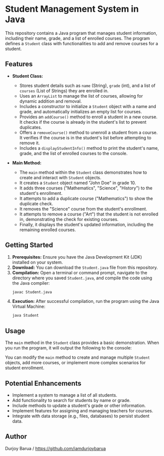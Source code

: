 # Student Management System in Java

This repository contains a Java program that manages student information, including their name, grade, and a list of enrolled courses. The program defines a `Student` class with functionalities to add and remove courses for a student.

## Features

* **Student Class:**
    * Stores student details such as `name` (String), `grade` (int), and a list of `courses` (List of Strings) they are enrolled in.
    * Uses an `ArrayList` to manage the list of courses, allowing for dynamic addition and removal.
    * Includes a constructor to initialize a `Student` object with a name and grade, and automatically initializes an empty list for courses.
    * Provides an `addCourse()` method to enroll a student in a new course. It checks if the course is already in the student's list to prevent duplicates.
    * Offers a `removeCourse()` method to unenroll a student from a course. It verifies if the course is in the student's list before attempting to remove it.
    * Includes a `displayStudentInfo()` method to print the student's name, grade, and the list of enrolled courses to the console.

* **Main Method:**
    * The `main` method within the `Student` class demonstrates how to create and interact with `Student` objects.
    * It creates a `Student` object named "John Doe" in grade 10.
    * It adds three courses ("Mathematics", "Science", "History") to the student's enrollment.
    * It attempts to add a duplicate course ("Mathematics") to show the duplicate check.
    * It removes the "Science" course from the student's enrollment.
    * It attempts to remove a course ("Art") that the student is not enrolled in, demonstrating the check for existing courses.
    * Finally, it displays the student's updated information, including the remaining enrolled courses.

## Getting Started

1.  **Prerequisites:** Ensure you have the Java Development Kit (JDK) installed on your system.
2.  **Download:** You can download the `Student.java` file from this repository.
3.  **Compilation:** Open a terminal or command prompt, navigate to the directory where you saved `Student.java`, and compile the code using the Java compiler:
    ```bash
    javac Student.java
    ```
4.  **Execution:** After successful compilation, run the program using the Java Virtual Machine:
    ```bash
    java Student
    ```

## Usage

The `main` method in the `Student` class provides a basic demonstration. When you run the program, it will output the following to the console:

You can modify the `main` method to create and manage multiple `Student` objects, add more courses, or implement more complex scenarios for student enrollment.

## Potential Enhancements

* Implement a system to manage a list of all students.
* Add functionality to search for students by name or grade.
* Include methods to update a student's grade or other information.
* Implement features for assigning and managing teachers for courses.
* Integrate with data storage (e.g., files, databases) to persist student data.

## Author

Durjoy Barua / https://github.com/iamdurjoybarua



